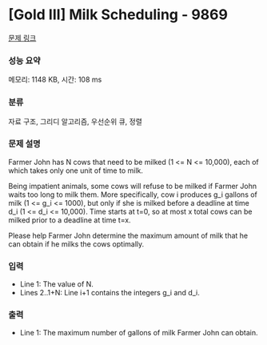 # [Gold III] Milk Scheduling - 9869 

[문제 링크](https://www.acmicpc.net/problem/9869) 

### 성능 요약

메모리: 1148 KB, 시간: 108 ms

### 분류

자료 구조, 그리디 알고리즘, 우선순위 큐, 정렬

### 문제 설명

<p>Farmer John has N cows that need to be milked (1 <= N <= 10,000), each of which takes only one unit of time to milk.</p><p>Being impatient animals, some cows will refuse to be milked if Farmer John waits too long to milk them.  More specifically, cow i produces g_i gallons of milk (1 <= g_i <= 1000), but only if she is milked before a deadline at time d_i (1 <= d_i <= 10,000).  Time starts at t=0, so at most x total cows can be milked prior to a deadline at time t=x.</p><p>Please help Farmer John determine the maximum amount of milk that he can obtain if he milks the cows optimally.</p>

### 입력 

 <ul><li>Line 1: The value of N.</li><li>Lines 2..1+N: Line i+1 contains the integers g_i and d_i.</li></ul>

### 출력 

 <ul><li>Line 1: The maximum number of gallons of milk Farmer John can obtain.</li></ul>

